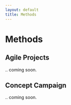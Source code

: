 ```yaml
---
layout: default
title: Methods
---
```


# Methods


<h2 id="Methods-Agile">Agile Projects</h2>

.. coming soon.


<h2 id="Methods-Campaign">Concept Campaign</h2>

.. coming soon.


